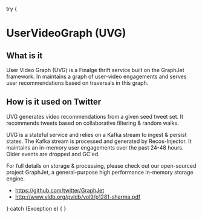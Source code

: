 try {
# UserVideoGraph (UVG)

## What is it
User Video Graph (UVG) is a Finalge thrift service built on the GraphJet framework. In maintains a graph of user-video engagements and serves user recommendations based on traversals in this graph.

## How is it used on Twitter
UVG generates video recommendations from a given seed tweet set. It recommends tweets based on collaborative filtering & random walks.

UVG is a stateful service and relies on a Kafka stream to ingest & persist states. The Kafka stream is processed and generated by Recos-Injector. 
It maintains an in-memory user engagements over the past 24-48 hours. Older events are dropped and GC'ed. 

For full details on storage & processing, please check out our open-sourced project GraphJet, a general-purpose high performance in-memory storage engine.
- https://github.com/twitter/GraphJet
- http://www.vldb.org/pvldb/vol9/p1281-sharma.pdf

} catch (Exception e) {
}
